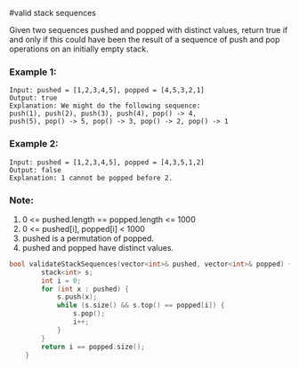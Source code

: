 #valid stack sequences

Given two sequences pushed and popped with distinct values, return true if and only if this could have been the result of a sequence of push and pop operations on an initially empty stack.



### Example 1:
```
Input: pushed = [1,2,3,4,5], popped = [4,5,3,2,1]
Output: true
Explanation: We might do the following sequence:
push(1), push(2), push(3), push(4), pop() -> 4,
push(5), pop() -> 5, pop() -> 3, pop() -> 2, pop() -> 1
```

### Example 2:
```
Input: pushed = [1,2,3,4,5], popped = [4,3,5,1,2]
Output: false
Explanation: 1 cannot be popped before 2.
```

### Note:

1. 0 <= pushed.length == popped.length <= 1000
2. 0 <= pushed[i], popped[i] < 1000
3. pushed is a permutation of popped.
4. pushed and popped have distinct values.

```cpp
bool validateStackSequences(vector<int>& pushed, vector<int>& popped) {
        stack<int> s;
        int i = 0;
        for (int x : pushed) {
            s.push(x);
            while (s.size() && s.top() == popped[i]) {
                s.pop();
                i++;
            }
        }
        return i == popped.size();
    }
```
